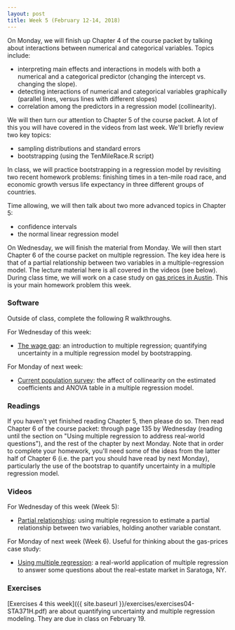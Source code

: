 ```yaml
---
layout: post
title: Week 5 (February 12-14, 2018)
---
```


On Monday, we will finish up Chapter 4 of the course packet by talking about interactions between numerical and categorical variables.  Topics include:  
- interpreting main effects and interactions in models with both a numerical and a categorical predictor (changing the intercept vs. changing the slope).  
- detecting interactions of numerical and categorical variables graphically (parallel lines, versus lines with different slopes)   
- correlation among the predictors in a regression model (collinearity).  

We will then turn our attention to Chapter 5 of the course packet.  A lot of this you will have covered in the videos from last week.  We'll briefly review two key topics:   
- sampling distributions and standard errors  
- bootstrapping (using the TenMileRace.R script)     

In class, we will practice bootstrapping in a regression model by revisiting two recent homework problems: finishing times in a ten-mile road race, and economic growth versus life expectancy in three different groups of countries.  

Time allowing, we will then talk about two more advanced topics in Chapter 5:  
- confidence intervals  
- the normal linear regression model  

On Wednesday, we will finish the material from Monday.  We will then start Chapter 6 of the course packet on multiple regression.  The key idea here is that of a partial relationship between two variables in a multiple-regression model.  The lecture material here is all covered in the videos (see below).  During class time, we will work on a case study on [gas prices in Austin](https://github.com/jgscott/learnR/blob/master/cases/gasprices/gasprices.md).  This is your main homework problem this week.  


### Software

Outside of class, complete the following R walkthroughs.

For Wednesday of this week:   
- [The wage gap](https://github.com/jgscott/learnR/blob/master/salary/salary.md): an introduction to multiple regression; quantifying uncertainty in a multiple regression model by bootstrapping.    


For Monday of next week:  
- [Current population survey](https://github.com/jgscott/learnR/blob/master/cps/cps.md): the affect of collinearity on the estimated coefficients and ANOVA table in a multiple regression model.  



### Readings

If you haven't yet finished reading Chapter 5, then please do so.  Then read Chapter 6 of the course packet: through page 135 by Wednesday (reading until the section on "Using multiple regression to address real-world questions"), and the rest of the chapter by next Monday.  Note that in order to complete your homework, you'll need some of the ideas from the latter half of Chapter 6 (i.e. the part you should have read by next Monday), particularly the use of the bootstrap to quantify uncertainty in a multiple regression model.  

### Videos  

For Wednesday of this week (Week 5):  
- [Partial relationships](https://youtu.be/rHELOSfqAyY): using multiple regression to estimate a partial relationship between two variables, holding another variable constant.   

For Monday of next week (Week 6).  Useful for thinking about the gas-prices case study:  
- [Using multiple regression](https://youtu.be/Vk2qyCt8XkQ): a real-world application of multiple regression to answer some questions about the real-estate market in Saratoga, NY.  

### Exercises  

[Exercises 4 this week]({{ site.baseurl }}/exercises/exercises04-STA371H.pdf) are about quantifying uncertainty and multiple regression modeling.  They are due in class on February 19.  




